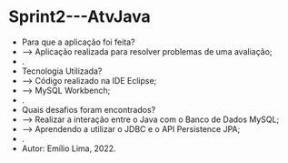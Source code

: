 # Sprint2---AtvJava

+ Para que a aplicação foi feita?
+ --> Aplicação realizada para resolver problemas de uma avaliação;
+ .
+ Tecnologia Utilizada?
+ --> Código realizado na IDE Eclipse;
+ --> MySQL Workbench;
+ .
+ Quais desafios foram encontrados?
+ --> Realizar a interação entre o Java com o Banco de Dados MySQL;
+ --> Aprendendo a utilizar o JDBC e o API Persistence JPA;
+ .
+ Autor: Emílio Lima, 2022.
